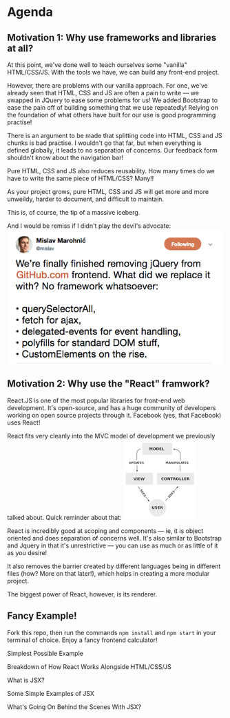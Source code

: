 # Agenda

## Motivation 1: Why use frameworks and libraries at all?
At this point, we've done well to teach ourselves some "vanilla" HTML/CSS/JS. With the tools we have, we can build any front-end project. 

However, there are problems with our vanilla approach. For one, we've already seen that HTML, CSS and JS are often a pain to write –– we swapped in JQuery to ease some problems for us! We added Bootstrap to ease the pain off of building something that we use repeatedly! Relying on the foundation of what others have built for our use is good programming practise!

There is an argument to be made that splitting code into HTML, CSS and JS chunks is bad practise. I wouldn't go that far, but when everything is defined globally, it leads to no separation of concerns. Our feedback form shouldn't know about the navigation bar!

Pure HTML, CSS and JS also reduces reusability. How many times do we have to write the same piece of HTML/CSS? Many!!

As your project grows, pure HTML, CSS and JS will get more and more unweildy, harder to document, and difficult to maintain.

This is, of course, the tip of a massive iceberg. 

And I would be remiss if I didn't play the devil's advocate: 
![](demo/countera.png)

## Motivation 2: Why use the "React" framwork?
React.JS is one of the most popular libraries for front-end web development. It's open-source, and has a huge community of developers working on open source projects through it. Facebook (yes, that Facebook) uses React!

React fits very cleanly into the MVC model of development we previously talked about. Quick reminder about that:
![](demo/mvc.png)

React is incredibly good at scoping and components –– ie, it is object oriented and does separation of concerns well. It's also similar to Bootstrap and Jquery in that it's unrestrictive –– you can use as much or as little of it as you desire!

It also removes the barrier created by different languages being in different files (how? More on that later!), which helps in creating a more modular project.

The biggest power of React, however, is its renderer. 


## Fancy Example!
Fork this repo, then run the commands `npm install` and `npm start` in your terminal of choice. Enjoy a fancy frontend calculator!

Simplest Possible Example

Breakdown of How React Works Alongside HTML/CSS/JS

What is JSX?

Some Simple Examples of JSX

What's Going On Behind the Scenes With JSX?